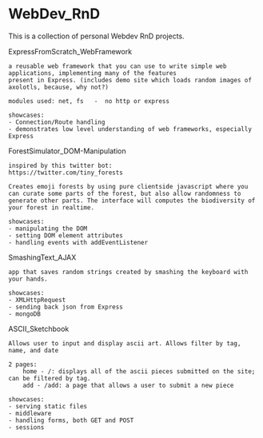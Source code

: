 # WebDev_RnD


This is a collection of personal Webdev RnD projects.









ExpressFromScratch_WebFramework

	a reusable web framework that you can use to write simple web applications, implementing many of the features
	present in Express. (includes demo site which loads random images of axolotls, because, why not?) 

	modules used: net, fs   -  no http or express

	showcases:
	- Connection/Route handling
	- demonstrates low level understanding of web frameworks, especially Express



ForestSimulator_DOM-Manipulation

	inspired by this twitter bot:
	https://twitter.com/tiny_forests

	Creates emoji forests by using pure clientside javascript where you can curate some parts of the forest, but also allow randomness to generate other parts. The interface will computes the biodiversity of your forest in realtime.

	showcases:
	- manipulating the DOM
	- setting DOM element attributes
	- handling events with addEventListener



SmashingText_AJAX

	app that saves random strings created by smashing the keyboard with your hands.

	showcases:
	- XMLHttpRequest
    - sending back json from Express
    - mongoDB 



ASCII_Sketchbook

    Allows user to input and display ascii art. Allows filter by tag, name, and date

    2 pages:
    	home - /: displays all of the ascii pieces submitted on the site; can be filtered by tag.
		add - /add: a page that allows a user to submit a new piece

	showcases: 
	- serving static files
	- middleware
	- handling forms, both GET and POST
	- sessions


